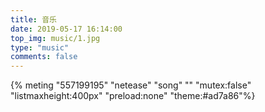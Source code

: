 ```yaml
---
title: 音乐
date: 2019-05-17 16:14:00
top_img: music/1.jpg
type: "music"
comments: false
---
```




{% meting "557199195" "netease" "song" "" "mutex:false" "listmaxheight:400px" "preload:none" "theme:#ad7a86"%}

<source src="music/The Way I Still Love You - Reynard Silva【中英動態歌詞Lyrics】.mp4" type="video/ogg">

